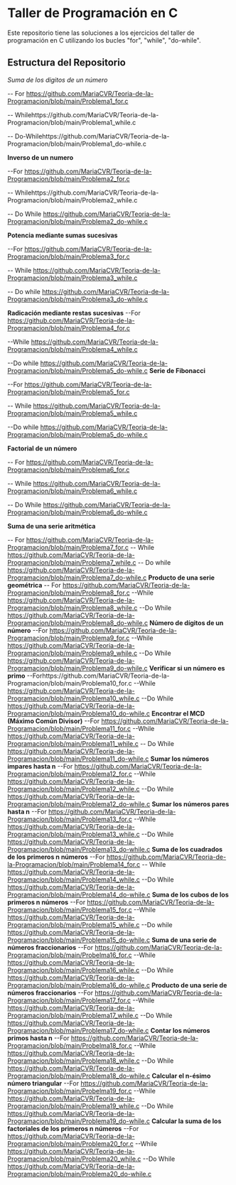  # Taller de Programación en C 
Este repositorio tiene las soluciones a los ejercicios del taller de programación en C utilizando los bucles "for", "while", "do-while".
## Estructura del Repositorio
*Suma de los digitos de un número*

-- For https://github.com/MariaCVR/Teoria-de-la-Programacion/blob/main/Problema1_for.c

-- Whilehttps://github.com/MariaCVR/Teoria-de-la-Programacion/blob/main/Problema1_while.c

-- Do-Whilehttps://github.com/MariaCVR/Teoria-de-la-Programacion/blob/main/Problema1_do-while.c

**Inverso de un numero**

--For  https://github.com/MariaCVR/Teoria-de-la-Programacion/blob/main/Problema2_for.c

-- Whilehttps://github.com/MariaCVR/Teoria-de-la-Programacion/blob/main/Problema2_while.c

-- Do While https://github.com/MariaCVR/Teoria-de-la-Programacion/blob/main/Problema2_do-while.c

**Potencia mediante sumas sucesivas**

--For https://github.com/MariaCVR/Teoria-de-la-Programacion/blob/main/Problema3_for.c

-- While https://github.com/MariaCVR/Teoria-de-la-Programacion/blob/main/Problema3_while.c

-- Do while https://github.com/MariaCVR/Teoria-de-la-Programacion/blob/main/Problema3_do-while.c

**Radicación mediante restas sucesivas**
--For https://github.com/MariaCVR/Teoria-de-la-Programacion/blob/main/Problema4_for.c

--While https://github.com/MariaCVR/Teoria-de-la-Programacion/blob/main/Problema4_while.c

--Do while https://github.com/MariaCVR/Teoria-de-la-Programacion/blob/main/Problema5_do-while.c
**Serie de Fibonacci**

--For https://github.com/MariaCVR/Teoria-de-la-Programacion/blob/main/Problema5_for.c

-- While https://github.com/MariaCVR/Teoria-de-la-Programacion/blob/main/Problema5_while.c

--Do while https://github.com/MariaCVR/Teoria-de-la-Programacion/blob/main/Problema5_do-while.c

**Factorial de un número**

-- For  https://github.com/MariaCVR/Teoria-de-la-Programacion/blob/main/Problema6_for.c

-- While https://github.com/MariaCVR/Teoria-de-la-Programacion/blob/main/Problema6_while.c

-- Do While https://github.com/MariaCVR/Teoria-de-la-Programacion/blob/main/Problema6_do-while.c

**Suma de una serie aritmética**

-- For https://github.com/MariaCVR/Teoria-de-la-Programacion/blob/main/Problema7_for.c
-- While https://github.com/MariaCVR/Teoria-de-la-Programacion/blob/main/Problema7_while.c
-- Do while https://github.com/MariaCVR/Teoria-de-la-Programacion/blob/main/Problema7_do-while.c
**Producto de una serie geométrica**
-- For https://github.com/MariaCVR/Teoria-de-la-Programacion/blob/main/Problema8_for.c
--While https://github.com/MariaCVR/Teoria-de-la-Programacion/blob/main/Problema8_while.c
--Do While https://github.com/MariaCVR/Teoria-de-la-Programacion/blob/main/Problema8_do-while.c
**Número de dígitos de un número**
--For https://github.com/MariaCVR/Teoria-de-la-Programacion/blob/main/Problema9_for.c
--While https://github.com/MariaCVR/Teoria-de-la-Programacion/blob/main/Problema9_while.c
--Do While https://github.com/MariaCVR/Teoria-de-la-Programacion/blob/main/Problema9_do-while.c
**Verificar si un número es primo**
--Forhttps://github.com/MariaCVR/Teoria-de-la-Programacion/blob/main/Problema10_for.c
--While https://github.com/MariaCVR/Teoria-de-la-Programacion/blob/main/Problema10_while.c
--Do While https://github.com/MariaCVR/Teoria-de-la-Programacion/blob/main/Problema10_do-while.c
**Encontrar el MCD (Máximo Común Divisor)**
--For https://github.com/MariaCVR/Teoria-de-la-Programacion/blob/main/Problema11_for.c
--While https://github.com/MariaCVR/Teoria-de-la-Programacion/blob/main/Problema11_while.c
-- Do While https://github.com/MariaCVR/Teoria-de-la-Programacion/blob/main/Problema11_do-while.c
**Sumar los números impares hasta n**
--For https://github.com/MariaCVR/Teoria-de-la-Programacion/blob/main/Problema12_for.c
--While https://github.com/MariaCVR/Teoria-de-la-Programacion/blob/main/Problema12_while.c
--Do While https://github.com/MariaCVR/Teoria-de-la-Programacion/blob/main/Problema12_do-while.c
**Sumar los números pares hasta n**
--For https://github.com/MariaCVR/Teoria-de-la-Programacion/blob/main/Problema13_for.c
--While https://github.com/MariaCVR/Teoria-de-la-Programacion/blob/main/Problema13_while.c
--Do While https://github.com/MariaCVR/Teoria-de-la-Programacion/blob/main/Problema13_do-while.c
**Suma de los cuadrados de los primeros n números**
--For https://github.com/MariaCVR/Teoria-de-la-Programacion/blob/main/Problema14_for.c
-- While https://github.com/MariaCVR/Teoria-de-la-Programacion/blob/main/Problema14_while.c
--Do While https://github.com/MariaCVR/Teoria-de-la-Programacion/blob/main/Problema14_do-while.c
**Suma de los cubos de los primeros n números**
--For https://github.com/MariaCVR/Teoria-de-la-Programacion/blob/main/Problema15_for.c
--While https://github.com/MariaCVR/Teoria-de-la-Programacion/blob/main/Problema15_while.c
--Do while https://github.com/MariaCVR/Teoria-de-la-Programacion/blob/main/Problema15_do-while.c
**Suma de una serie de números fraccionarios**
--For https://github.com/MariaCVR/Teoria-de-la-Programacion/blob/main/Probelma16_for.c
--While https://github.com/MariaCVR/Teoria-de-la-Programacion/blob/main/Problema16_while.c
--Do While https://github.com/MariaCVR/Teoria-de-la-Programacion/blob/main/Problema16_do-while.c
**Producto de una serie de números fraccionarios**
--For https://github.com/MariaCVR/Teoria-de-la-Programacion/blob/main/Problema17_for.c
--While https://github.com/MariaCVR/Teoria-de-la-Programacion/blob/main/Problema17_while.c
--Do While https://github.com/MariaCVR/Teoria-de-la-Programacion/blob/main/Problema17_do-while.c
**Contar los números primos hasta n**
--For https://github.com/MariaCVR/Teoria-de-la-Programacion/blob/main/Probelma18_for.c
--While https://github.com/MariaCVR/Teoria-de-la-Programacion/blob/main/Problema18_while.c
--Do While https://github.com/MariaCVR/Teoria-de-la-Programacion/blob/main/Problema18_do-while.c
**Calcular el n-ésimo número triangular**
--For https://github.com/MariaCVR/Teoria-de-la-Programacion/blob/main/Probelma19_for.c
--While https://github.com/MariaCVR/Teoria-de-la-Programacion/blob/main/Problema19_while.c
--Do While https://github.com/MariaCVR/Teoria-de-la-Programacion/blob/main/Problema19_do-while.c
**Calcular la suma de los factoriales de los primeros n números**
--For https://github.com/MariaCVR/Teoria-de-la-Programacion/blob/main/Problema20_for.c
--While https://github.com/MariaCVR/Teoria-de-la-Programacion/blob/main/Problema20_while.c
--Do While https://github.com/MariaCVR/Teoria-de-la-Programacion/blob/main/Problema20_do-while.c

